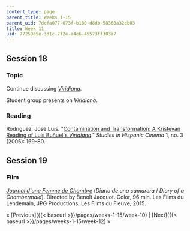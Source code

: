```yaml
---
content_type: page
parent_title: Weeks 1-15
parent_uid: 7dcfa077-073f-b180-d8db-58360a32eb03
title: Week 11
uid: 77259e5e-3d1c-7f2e-a4e6-45573ff303a7
---
```


Session 18
----------

### Topic

Continue discussing [_Viridiana_](http://www.imdb.com/title/tt0055601/?ref_=fn_al_tt_1)_._ 

Student group presents on _Viridiana_.

### Reading

Rodríguez, José Luis. "[Contamination and Transformation: A Kristevan Reading of Luis Buñuel's _Viridiana_](http://dx.doi.org/10.1386/shci.1.3.169/1)." _Studies in Hispanic Cinema_ 1, no. 3 (2005): 169–80.

Session 19
----------

### Film

[_Journal d'une Femme de Chambre_](http://www.imdb.com/title/tt2711898/?ref_=nv_sr_1) (_Diario de una camarera_ / _Diary of a Chambermaid_). Directed by Benoît Jacquot. Color, 96 min. Les Films du Lendemain, JPG Productions, Les Films du Fleuve, 2015.

« [Previous]({{< baseurl >}}/pages/weeks-1-15/week-10) | [Next]({{< baseurl >}}/pages/weeks-1-15/week-12) »